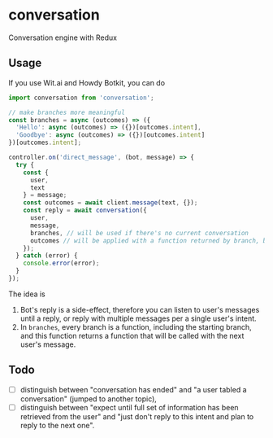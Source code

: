 # conversation
Conversation engine with Redux

## Usage

If you use Wit.ai and Howdy Botkit, you can do

```javascript
import conversation from 'conversation';

// make branches more meaningful
const branches = async (outcomes) => ({
  'Hello': async (outcomes) => ({})[outcomes.intent],
  'Goodbye': async (outcomes) => ({})[outcomes.intent]
})[outcomes.intent];

controller.on('direct_message', (bot, message) => {
  try {
    const {
      user,
      text
    } = message;
    const outcomes = await client.message(text, {});
    const reply = await conversation({
      user,
      message,
      branches, // will be used if there's no current conversation
      outcomes // will be applied with a function returned by branch, branch(...), branch(...)(...), etc
    });
  } catch (error) {
    console.error(error);
  }
});
```

The idea is

1. Bot's reply is a side-effect, therefore you can listen to user's messages until a reply, or reply with multiple messages per a single user's intent.
1. In `branches`, every branch is a function, including the starting branch, and this function returns a function that will be called with the next user's message.

## Todo

- [ ] distinguish between "conversation has ended" and "a user tabled a conversation" (jumped to another topic),
- [ ] distinguish between "expect until full set of information has been retrieved from the user" and "just don't reply to this intent and plan to reply to the next one".
